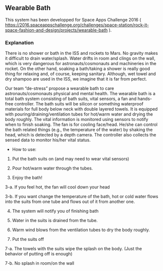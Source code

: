 ## Wearable Bath
This system has been developped for Space Apps Challenge 2016 ( https://2016.spaceappschallenge.org/challenges/space-station/rock-it-space-fashion-and-design/projects/wearable-bath ).

### Explanation

There is no shower or bath in the ISS and rockets to Mars. No gravity makes it difficult to drain water/splash. Water drifts in room and clings on the wall, which is very dangerous for astronauts/cosmonauts and machineries in the rocket. On the other hand, soaking a bath/taking a shower is really good thing for relaxing and, of course, keeping sanitary. Although, wet towel and dry shampoo are used in the ISS, we imagine that it is far from perfect.

Our team “de-stress” propose a wearable bath to care astronauts/cosmonauts physical and mental health. The wearable bath is a total bath system consisting of bath suits, vital sensors, a fan and hands-free controller. The bath suits will be silicon or something waterproof materials for full body below neck with double layered towels. It is equipped with pouring/draining/ventilation tubes for hot/warm water and drying the body roughly. The vital information is monitored using sensors to notify when to finish soaking. The fan is for cooling face/head. He/she can control the bath related things (e.g., the temperature of the water) by shaking the head, which is detected by a depth camera. The controller also collects the sensed data to monitor his/her vital status.

* How to use:

1. Put the bath suits on (and may need to wear vital sensors)

2. Pour hot/warm water through the tubes.

3. Enjoy the bath!

3-a. If you feel hot, the fan will cool down your head

3-b. If you want change the temperature of the bath, hot or cold water flows into the suits from one tube and flows out of it from another one.

4. The system will notify you of finishing bath

5. Water in the suits is drained from the tube.

6. Warm wind blows from the ventilation tubes to dry the body roughly.

7. Put the suits off

7-a. The towels with the suits wipe the splash on the body. (Just the behavior of putting off is enough)

7-b. No splash in room/on the wall
